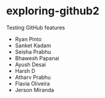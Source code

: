 # exploring-github2
Testing GitHub features

* Ryan Pinto
* Sanket Kadam
* Seisha Prabhu
* Bhawesh Papanai
* Ayush Desai
* Harsh D
* Atharv Prabhu
* Flavia Oliveira
* Jerson Miranda
